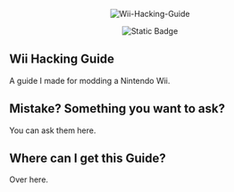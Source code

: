 <div align="center">
  
  ![Wii-Hacking-Guide](https://github.com/user-attachments/assets/b7477899-b6d3-4212-8303-8964319c4988)


</div>


<div align="center">

![Static Badge](https://img.shields.io/badge/license-MIT-reallygreen)



</div>




## Wii Hacking Guide
A guide I made for modding a Nintendo Wii. 


## Mistake? Something you want to ask?
You can ask them here.


## Where can I get this Guide?
Over here.

